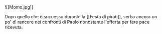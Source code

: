 ![[Momo.jpg]]

Dopo quello che è successo durante la [[Festa di pirati]], serba ancora un po' di rancore nei confronti di Paolo nonostante l'offerta per fare pace ricevuta.